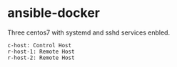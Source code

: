# ansible-docker

Three centos7 with systemd and sshd services enbled.
```
c-host: Control Host
r-host-1: Remote Host
r-host-2: Remote Host
```

